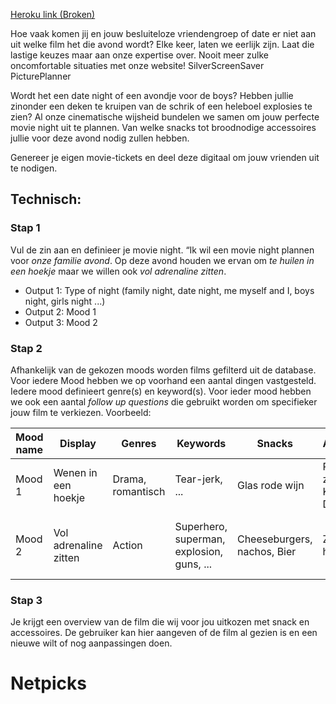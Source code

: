 [Heroku link (Broken)](https://netpicks.herokuapp.com/ "Netpicks")

Hoe vaak komen jij en jouw besluiteloze vriendengroep of date er niet aan uit welke film het die avond wordt? Elke keer, laten we eerlijk zijn.
Laat die lastige keuzes maar aan onze expertise over.
Nooit meer zulke oncomfortable situaties met onze website! SilverScreenSaver PicturePlanner

Wordt het een date night of een avondje voor de boys? Hebben jullie zinonder een deken te kruipen van de schrik of een heleboel explosies te zien?
Al onze cinematische wijsheid bundelen we samen om jouw perfecte movie night uit te plannen. Van welke snacks tot broodnodige accessoires jullie voor deze avond nodig zullen hebben.

Genereer je eigen movie-tickets en deel deze digitaal om jouw vrienden uit te nodigen.

## Technisch:

### Stap 1

Vul de zin aan en definieer je movie night.
“Ik wil een movie night plannen voor _onze familie avond_. Op deze avond houden we ervan om _te huilen in een hoekje_ maar we willen ook _vol adrenaline zitten_.

- Output 1: Type of night (family night, date night, me myself and I, boys night, girls night ...)
- Output 2: Mood 1
- Output 3: Mood 2

### Stap 2

Afhankelijk van de gekozen moods worden films gefilterd uit de database.
Voor iedere Mood hebben we op voorhand een aantal dingen vastgesteld. Iedere mood definieert genre(s) en keyword(s). Voor ieder mood hebben we ook een aantal _follow up questions_ die gebruikt worden om specifieker jouw film te verkiezen. Voorbeeld:

| Mood name | Display               | Genres            | Keywords                                  | Snacks                      | Accessoires                           | Follow up questions                       |
| --------- | --------------------- | ----------------- | ----------------------------------------- | --------------------------- | ------------------------------------- | ----------------------------------------- |
| Mood 1    | Wenen in een hoekje   | Drama, romantisch | Tear-jerk, ...                            | Glas rode wijn              | Pakje zakdoeken, Kussentjes, Dekentje | Hoe melig mag het worden?                 |
| Mood 2    | Vol adrenaline zitten | Action            | Superhero, superman, explosion, guns, ... | Cheeseburgers, nachos, Bier | Zonnebril, halters                    | Hoeveel explosies? Guns, swords or magic? |

### Stap 3

Je krijgt een overview van de film die wij voor jou uitkozen met snack en accessoires.
De gebruiker kan hier aangeven of de film al gezien is en een nieuwe wilt of nog aanpassingen doen.

# Netpicks
